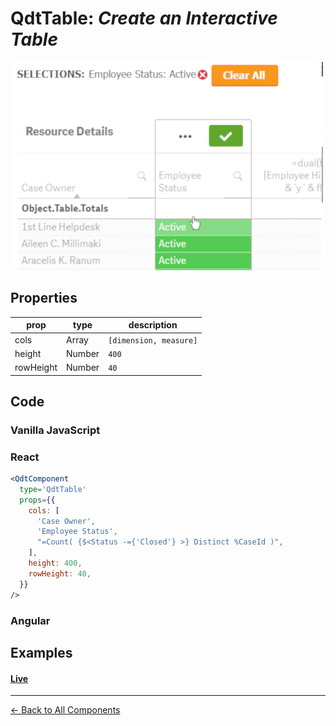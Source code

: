 # QdtTable: *Create an Interactive Table*

![QdtTable](../assets/table.png "QdtTable")


## Properties

| prop             | type          | description            |
| ---------------- | ------------- | -------------          |
| cols             | Array         | `[dimension, measure]` |
| height           | Number        | `400`                  |
| rowHeight        | Number        | `40`                   |

## Code 

### Vanilla JavaScript

### React

```jsx
<QdtComponent
  type='QdtTable'
  props={{
    cols: [
      'Case Owner',
      'Employee Status',
      "=Count( {$<Status -={'Closed'} >} Distinct %CaseId )",
    ],
    height: 400,
    rowHeight: 40,
  }}
/>
```

### Angular

## Examples

#### [Live](https://qdt-apps.qlik.com/qdt-components/react/#/table-engine)

---

[← Back to All Components](https://github.com/qlik-demo-team/qdt-components#components)